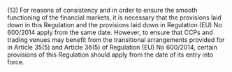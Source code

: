 (13) For reasons of consistency and in order to ensure the smooth functioning of the financial markets, it is necessary that the provisions laid down in this Regulation and the provisions laid down in Regulation (EU) No 600/2014 apply from the same date. However, to ensure that CCPs and trading venues may benefit from the transitional arrangements provided for in Article 35(5) and Article 36(5) of Regulation (EU) No 600/2014, certain provisions of this Regulation should apply from the date of its entry into force.